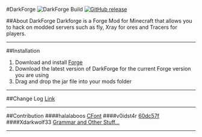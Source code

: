#DarkForge ![DarkForge Build](http://teamcity.hexeption.co.uk:8111/app/rest/builds/buildType:DarkForge_ReleaseBuild/statusIcon) [![GitHub release](http://github-release-version.herokuapp.com/github/hexeption/darkforge/release.svg)](https://github.com/Hexeption/DarkForge/releases)


##About DarkForge 
Darkforge is a Forge Mod for Minecraft that allows you to hack on modded servers such as fly, Xray for ores and Tracers for players.

---

##Installation
1. Download and install [Forge](http://files.minecraftforge.net/)
2. Download the latest version of DarkForge for the current Forge version you are using
3. Drag and drop the jar file into your mods folder

---

##Change Log
[Link](https://github.com/Hexeption/DarkForge/blob/master/CHANGELOG.md)

---

##Contribution 
####halalaboos [CFont](https://bitbucket.org/halalaboos/huzuni-final/src/8a99d697bcf3ec6157f2c9cbc7c6dbb497c1bf67/vFINALmc1.10.2/net/halalaboos/huzuni/render/font/?at=master)
####v0idst4r [60dc57f](https://github.com/Hexeption/DarkForge/commit/60dc57f407bf6b9d0901a8c583cd4e0cb589451e)
####Xdarkwolf33 [Grammar and Other Stuff...](https://github.com/Xdarkwolf33)

---






